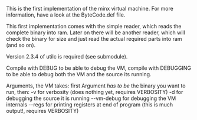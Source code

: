 This is the first implementation of the minx virtual machine.
For more information, have a look at the ByteCode.def file.

This first implementation comes with the simple reader, which reads the complete
binary into ram. Later on there will be another reader, which will check the
binary for size and just read the actual required parts into ram (and so on).

Version 2.3.4 of utilc is required (see submodule).

Compile with DEBUG to be able to debug the VM, compile with DEBUGGING to be able 
to debug both the VM and the source its running.

Arguments, the VM takes:
first Argument _has to be_ the binary you want to run,
then:
	-v for verbosity (does nothing yet, requires VERBOSITY)
	-d for debugging the source it is running
	--vm-debug for debugging the VM internals
	--regs for printing registers at end of program (this is much output!, requires VERBOSITY)
